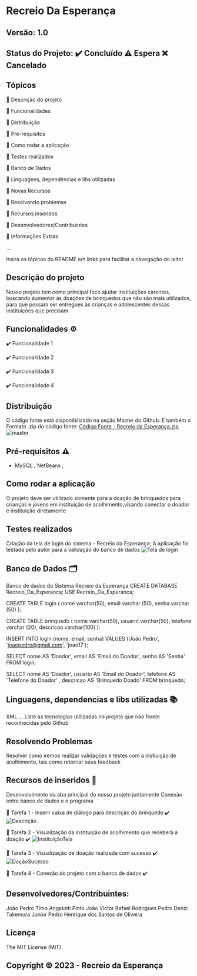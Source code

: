 # Recreio Da Esperança
## Versão: 1.0 
## Status do Projeto: ✔️ Concluído ⚠️ Espera ❌ Cancelado
## Tópicos
🔹 Descrição do projeto 

🔹 Funcionalidades

🔹 Distribuição

🔹 Pré-requisitos

🔹 Como rodar a aplicação

🔹 Testes realizados

🔹 Banco de Dados

🔹 Linguagens, dependências e libs utilizadas

🔹 Novas Recursos

🔹 Resolvendo problemas

🔹 Recursos inseridos 

🔹 Desenvolvedores/Contribuintes

🔹 Informações Extras


...

Insira os tópicos do README em links para facilitar a navegação do leitor

## Descrição do projeto

 Nosso projeto tem como principal foco ajudar instituições carentes, buscando aumentar as doações de brinquedos que não são mais utilizados, para que possam ser entregues às crianças e adolescentes dessas instituições que precisam.

## Funcionalidades ⚙️
✔️ Funcionalidade 1

✔️ Funcionalidade 2

✔️ Funcionalidade 3

✔️ Funcionalidade 4

## Distribuição
O código fonte está disponibilizado na seção Master do Github. E também o Formato .zip do código fonte: [Código Fonte - Recreio da Esperança.zip](https://github.com/PepOliveira/ReadMe/files/13292232/Codigo.Fonte.-.Recreio.da.Esperanca.zip)
![master](https://github.com/PepOliveira/ReadMe/assets/143531571/15f8f95a-1428-495b-8e5c-ce2061c83bd1)



## Pré-requisitos ⚠️    
- MySQL , NetBeans ;

## Como rodar a aplicação 
O projeto deve ser utilizado somente para a doação de brinquedos para crianças e jovens em instituição de acolhimento,visando conectar o doador e instituição diretamente

## Testes realizados
Criação da tela de login do sistema - Recreio da Esperança;
A aplicação foi testada pelo autor para a validação do banco de dados
![Tela de login](https://github.com/PepOliveira/ReadMe/assets/143531571/95c8be60-b4d8-46e8-a76a-098667ca9de8)



## Banco de Dados 🗂️
Banco de dados do Sistema Recreio da Esperança
CREATE DATABASE Recreio_Da_Esperanca;
USE Recreio_Da_Esperanca;

CREATE TABLE login (
nome varchar(50),
email varchar (50),
senha varchar (50)
);

CREATE TABLE brinquedo (
nome varchar(50),
usuario varchar(50),
telefone varchar (20),
descricao varchar(100)
);

INSERT INTO login (nome, email, senha) 	VALUES ('João Pedro', 'joaopedro@gmail.com', 'joao17');

SELECT nome AS 'Doador',
email AS 'Email do Doador',
senha AS 'Senha'
FROM login;

SELECT nome AS 'Doador', 
usuario AS 'Email do Doador', 
telefone AS 'Telefone do Doador' ,
descricao AS 'Brinquedo Doado'
FROM brinquedo;



## Linguagens, dependencias e libs utilizadas 📚

XML
...
Liste as tecnologias utilizadas no projeto que não forem reconhecidas pelo Github

## Resolvendo Problemas 
Resolver como iremos realizar validações e testes com a instiuição de acolhimento, tais como retornar seus feedback

## Recursos de inseridos 🧰
Desenvolvimento da aba principal do nosso projeto juntamente
Conexão entre banco de dados e o programa

📝 Tarefa 1 -  Inserir caixa de diálogo para descrição do brinquedo ✔️
![Descrição](https://github.com/PepOliveira/ReadMe/assets/143531571/e60d3b2c-ef46-4fcc-bc72-0826b7cc880c)


📝 Tarefa 2 - Visualização da instituição de acolhimento que receberá a doação ✔️
![InstituiçãoTela](https://github.com/PepOliveira/ReadMe/assets/143531571/2242776d-6fba-4a4e-a819-ad9bc77c09b5)


📝 Tarefa 3 - Visualização de doação realizada com sucesso ✔️
![DoçãoSucesso](https://github.com/PepOliveira/ReadMe/assets/143531571/c39df261-155c-4e55-b0c7-bbff556ce0c7)


📝 Tarefa 4 -  Conexão do projeto com o banco de dados ✔️

## Desenvolvedores/Contribuintes:
João Pedro Timo Angelotti Pinto
João Victor Rafael Rodrigues
Pedro Denzi Takemura Junior
Pedro Henrique dos Santos de Oliveira

## Licença
The MIT License (MIT)

## Copyright ©️ 2023 - Recreio da Esperança
